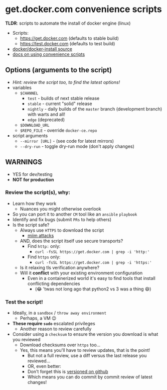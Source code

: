 # get.docker.com convenience scripts

**TLDR**: scripts to automate the install of docker engine (linux)

- Scripts:
  - <https://get.docker.com> (defaults to stable build)
  - <https://test.docker.com> (defaults to test build)
- [docker/docker-install source](https://github.com/docker/docker-install)
- [docs on using convenience scripts](https://docs.docker.com/engine/install/ubuntu/#install-using-the-convenience-script)

## Options (arguments to the script)

- _Hint: review the script too, to find the latest options!_
- variables
  - `$CHANNEL`
    - `test` - builds of next stable release
    - `stable` - current "solid" release
    - `nightly` - daily builds of the `master` branch (development branch) with warts and all!
    - `edge` (deprecated)
  - `$DOWNLOAD_URL`
  - `$REPO_FILE` - override `docker-ce.repo`
- script arguments
  - `--mirror [URL]` - (see code for latest mirrors)
  - `--dry-run` - toggle dry-run mode (don't apply changes)

## **WARNINGS**

- YES for dev/testing
- **NOT for production**

### Review the script(s), why:

- Learn how they work
  - Nuances you might otherwise overlook
- So you can port it to another `CM` tool like an `ansible` `playbook`
- Identify and fix bugs (submit `PRs` to help others)
- Is the script safe?
  - Always use `HTTPS` to download the script
    - [miim attacks](https://en.wikipedia.org/wiki/Man-in-the-middle_attack)
  - AND, does the script itself use secure transports?
    - Find `http:` only:
      - `curl -fsSL https://get.docker.com | grep -i 'http:'`
    - Find `https` only:
      - `curl -fsSL https://get.docker.com | grep -i 'https:'`
  - Is it relaxing tls verification anywhere?
  - Will it **conflict** with your existing environment configuration
    - Even in a containerized world it's easy to find tools that install conflicting dependencies
      - (:joy: 'twas not long ago that python2 vs 3 was a thing :smile:)

### Test the script!

- Ideally, in a `sandbox` / `throw away environment`
  - Perhaps, a VM :wink:
- **These require `sudo`** escalated privileges
  - Another reason to review carefully
- Consider using a `checksum` to ensure the version you download is what you reviewed
  - Download checksums over `https` too...
  - Yes, this means you'll have to review updates, that is the point!
    - But not a full review, use a diff versus the last release you reviewed...
    - OR, even better:
    - Don't forget this is [versioned on github](https://github.com/docker/docker-install)
    - Which means you can do commit by commit review of latest changes!
